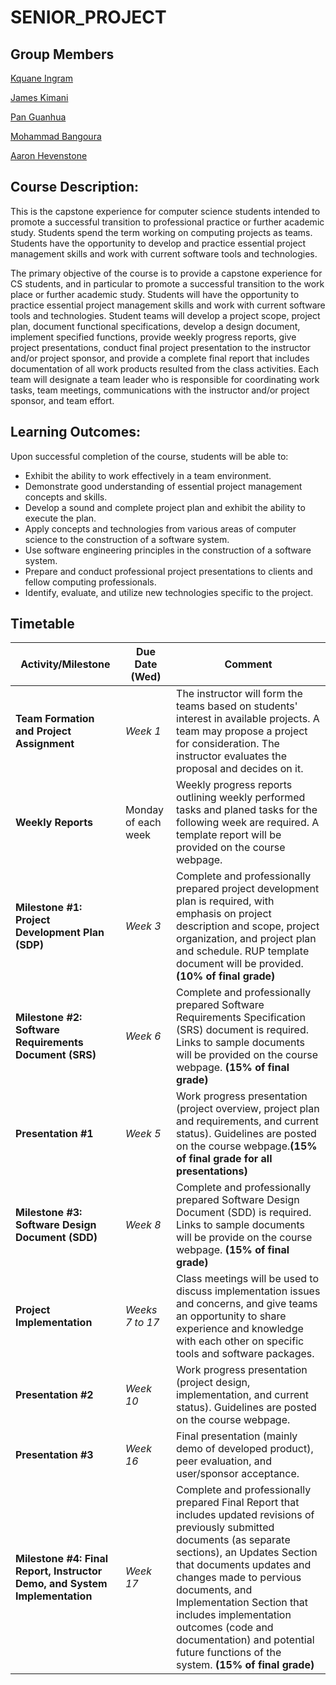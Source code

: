 SENIOR_PROJECT
==============
Group Members
-------------
[Kquane Ingram](https://github.com/Kingram91)

[James Kimani](https://github.com/jwkimani)

[Pan Guanhua](https://github.com/)

[Mohammad Bangoura](https://github.com/)

[Aaron Hevenstone](https://github.com/)

Course Description:
------------------
This is the capstone experience for computer science students intended to promote a successful transition to professional practice or further academic study. Students spend the term working on computing projects as teams. Students have the opportunity to develop and practice essential project management skills and work with current software tools and technologies.

The primary objective of the course is to provide a capstone experience for CS students, and in particular to promote a successful transition to the work place or further academic study. Students will have the opportunity to practice essential project management skills and work with current software tools and technologies. Student teams will develop a project scope, project plan, document functional specifications, develop a design document, implement specified functions, provide weekly progress reports, give project presentations, conduct final project presentation to the instructor and/or project sponsor, and provide a complete final report that includes documentation of all work products resulted from the class activities. Each team will designate a team leader who is responsible for coordinating work tasks, team meetings, communications with the instructor and/or project sponsor, and team effort.

Learning Outcomes:
----------------
Upon successful completion of the course, students will be able to:
- Exhibit the ability to work effectively in a team environment.
- Demonstrate good understanding of essential project management concepts and skills.
- Develop a sound and complete project plan and exhibit the ability to execute the plan.
- Apply concepts and technologies from various areas of computer science to the construction of a software system.
- Use software engineering principles in the construction of a software system.
- Prepare and conduct professional project presentations to clients and fellow computing professionals.
- Identify, evaluate, and utilize new technologies specific to the project.

Timetable
---------

Activity/Milestone     |Due Date (Wed)     |Comment                     |
-----------------------|-------------------|----------------------------|
**Team Formation and Project Assignment** |*Week 1*|The instructor will form the teams based on students' interest in available projects. A team may propose a project for consideration. The instructor evaluates the proposal and decides on it.
**Weekly Reports**|Monday of each week|Weekly progress reports outlining weekly performed tasks and planed tasks for the following week are required. A template report will be provided on the course webpage.|
**Milestone #1: Project Development Plan (SDP)**|*Week 3*|Complete and professionally prepared project development plan is required, with emphasis on project description and scope, project organization, and project plan and schedule. RUP template document will be provided. **(10% of final grade)**|
**Milestone #2: Software Requirements Document (SRS)**|*Week 6*|Complete and professionally prepared Software Requirements Specification (SRS) document is required. Links to sample documents will be provided on the course webpage. **(15% of final grade)**|
**Presentation #1**|*Week 5*|Work progress presentation (project overview, project plan and requirements, and current status). Guidelines are posted on the course webpage.**(15% of final grade for all presentations)**|
**Milestone #3: Software Design Document (SDD)**|*Week 8*|Complete and professionally prepared Software Design Document (SDD) is required. Links to sample documents will be provide on the course webpage. **(15% of final grade)**|
**Project Implementation**|*Weeks 7 to 17*|Class meetings will be used to discuss implementation issues and concerns, and give teams an opportunity to share experience and knowledge with each other on specific tools and software packages.|
**Presentation #2**|*Week 10*|Work progress presentation (project design, implementation, and current status). Guidelines are posted on the course webpage.|
**Presentation #3**|*Week 16*|Final presentation (mainly demo of developed product), peer evaluation, and user/sponsor acceptance.|
**Milestone #4: Final Report, Instructor Demo, and System Implementation**|*Week 17*|Complete and professionally prepared Final Report that includes updated revisions of previously submitted documents (as separate sections), an Updates Section that documents updates and changes made to pervious documents, and Implementation Section that includes implementation outcomes (code and documentation) and potential future functions of the system. **(15% of final grade)**|
